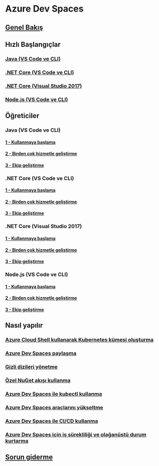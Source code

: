 # Azure Dev Spaces
## [Genel Bakış](index.yml)

## Hızlı Başlangıçlar
### [Java (VS Code ve CLI)](quickstart-java.md)
### [.NET Core (VS Code ve CLI)](quickstart-netcore.md)
### [.NET Core (Visual Studio 2017)](quickstart-netcore-visualstudio.md)
### [Node.js (VS Code ve CLI)](quickstart-nodejs.md)

## Öğreticiler
### Java (VS Code ve CLI)
#### [1 - Kullanmaya başlama](get-started-java.md)
#### [2 - Birden çok hizmetle geliştirme](multi-service-java.md)
#### [3 - Ekip geliştirme](team-development-java.md)
### .NET Core (VS Code ve CLI)
#### [1 - Kullanmaya başlama](get-started-netcore.md)
#### [2 - Birden çok hizmetle geliştirme](multi-service-netcore.md)
#### [3 - Ekip geliştirme](team-development-netcore.md)
### .NET Core (Visual Studio 2017)
#### [1 - Kullanmaya başlama](get-started-netcore-visualstudio.md)
#### [2 - Birden çok hizmetle geliştirme](multi-service-netcore-visualstudio.md)
#### [3 - Ekip geliştirme](team-development-netcore-visualstudio.md)
### Node.js (VS Code ve CLI)
#### [1 - Kullanmaya başlama](get-started-nodejs.md)
#### [2 - Birden çok hizmetle geliştirme](multi-service-nodejs.md)
#### [3 - Ekip geliştirme](team-development-nodejs.md)

## Nasıl yapılır
### [Azure Cloud Shell kullanarak Kubernetes kümesi oluşturma](how-to/create-cluster-cloud-shell.md)
### [Azure Dev Spaces paylaşma](how-to/share-dev-spaces.md)
### [Gizli dizileri yönetme](how-to/manage-secrets.md)
### [Özel NuGet akışı kullanma](how-to/use-custom-nuget-feed.md)
### [Azure Dev Spaces ile kubectl kullanma](how-to/use-kubectl-with-azure-dev-spaces.md)
### [Azure Dev Spaces araçlarını yükseltme](how-to/upgrade-tools.md)
### [Azure Dev Spaces ile CI/CD kullanma](how-to/setup-cicd.md)
### [Azure Dev Spaces için iş sürekliliği ve olağanüstü durum kurtarma](how-to/dev-spaces-business-continuity.md)

## [Sorun giderme](troubleshooting.md)
